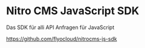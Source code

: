 # Nitro CMS JavaScript SDK

Das SDK für alli API Anfragen für JavaScript

https://github.com/flyocloud/nitrocms-js-sdk